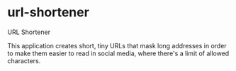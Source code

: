 # url-shortener
URL Shortener

This application creates short, tiny URLs that mask long addresses in order to make them easier to read in social media, where there's a limit of allowed characters.
